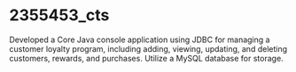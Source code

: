 # 2355453_cts
 Developed a Core Java console application using JDBC for managing a customer loyalty program, including adding, viewing, updating, and deleting customers, rewards, and purchases. Utilize a MySQL database for storage.
